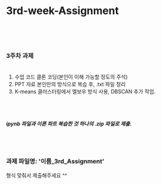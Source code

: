 # 3rd-week-Assignment

</br></br></br>

### 3주차 과제 </br></br>

1. 수업 코드 클론 코딩(본인이 이해 가능할 정도의 주석)
2. PPT 자료 본인만의 방식으로 복습 후, .txt 파일 정리
3. K-means 클러스터링에서 엘보우 방식 사용, DBSCAN 추가 작업.


</br>
</br>

##### ipynb 파일과 이론 파트 복습한 것 하나의 .zip 파일로 제출.

</br>
</br>

### 과제 파일명: '이름_3rd_Assignment' 
형식 맞춰서 제출해주세요 ^^
